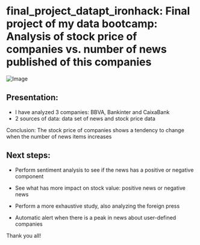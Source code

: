 # final_project_datapt_ironhack: Final project of my data bootcamp: Analysis of stock price of companies vs. number of news published of this companies

![Image](https://www.akamai.com/es/es/multimedia/images/intro/2018/big-data-connector-intro.jpg?imwidth=1366)


## **Presentation:**

- I have analyzed 3 companies: BBVA, Bankinter and CaixaBank
- 2 sources of data: data set of news and stock price data


Conclusion: The stock price of companies shows a tendency to change when the number of news items increases

## **Next steps:**

- Perform sentiment analysis to see if the news has a positive or negative component

- See what has more impact on stock value: positive news or negative news

- Perform a more exhaustive study, also analyzing the foreign press

- Automatic alert when there is a peak in news about user-defined companies


Thank you all!



